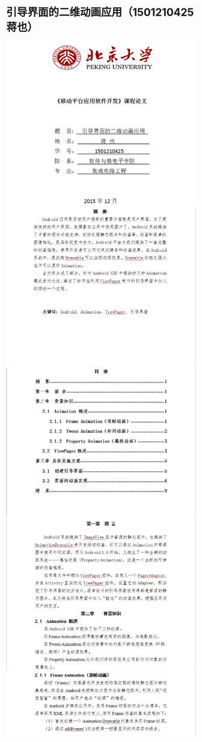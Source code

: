 # 引导界面的二维动画应用（1501210425 蒋也）

![](jy_01.png) ![](jy_02.png)
![](jy_032.png)![](jy_04.png)
![](jy_05.png)

